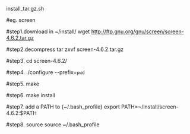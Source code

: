 install_tar.gz.sh

#eg. screen

#step1.download in ~/install/
wget http://ftp.gnu.org/gnu/screen/screen-4.6.2.tar.gz

#step2.decompress
tar zxvf screen-4.6.2.tar.gz

#step3.
cd screen-4.6.2/

#step4.
./configure --prefix=`pwd`

#step5.
make

#step6.
make install

#step7. add a PATH to {~/.bash_profile} 
export PATH=~/install/screen-4.6.2:$PATH

#step8. source
source ~/.bash_profile
